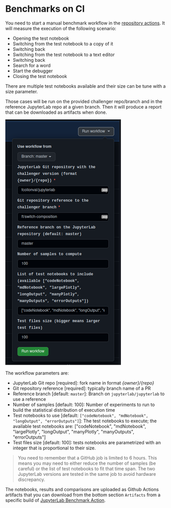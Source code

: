 # Benchmarks on CI

You need to start a manual benchmark workflow in the [repository actions](https://github.com/jupyterlab/benchmarks/actions/workflows/benchmark.yml). It will measure the execution of the following scenario: 

- Opening the test notebook
- Switching from the test notebook to a copy of it
- Switching back
- Switching from the test notebook to a text editor
- Switching back
- Search for a word
- Start the debugger
- Closing the test notebook

There are multiple test notebooks available and their size can be tune with a size parameter.

Those cases will be run on the provided challenger repo/branch and in the reference JupyterLab repo at a given branch. Then it will produce a report that can be downloaded as artifacts when done.

![benchmark-workflow](./images/benchmark_workflow.png "benchmark-workflow")

The workflow parameters are:

- JupyterLab Git repo [required]: fork name in format _{owner}/{repo}_
- Git repository reference [required]: typically branch name of a PR
- Reference branch [default: `master`]: Branch on `jupyterlab/jupyterlab` to use a reference
- Number of samples [default: 100]: Number of experiments to run to build the statistical distribution of execution time
- Test notebooks to use [default: `["codeNotebook", "mdNotebook", "longOutput", "errorOutputs"]`]: 
The test notebooks to execute; the available test notebooks are: ["codeNotebook", "mdNotebook", "largePlotly", "longOutput", "manyPlotly", "manyOutputs", "errorOutputs"]
- Test files size [default: 100]: tests notebooks are parametrized with an integer that is proportional to their size. 

> You need to remember that a GitHub job is limited to 6 hours. This means you may need to either reduce the number of samples (be careful) or the list of test notebooks to fit that time span.
> The two JupyterLab versions are tested in the same job to avoid hardware discrepancy.

The notebooks, results and comparisons are uploaded as Github Actions artifacts that you can download from the bottom section `Artifacts` from a specific build of [JupyterLab Benchmark Action](https://github.com/jupyterlab/benchmarks/actions/workflows/benchmark.yml).
